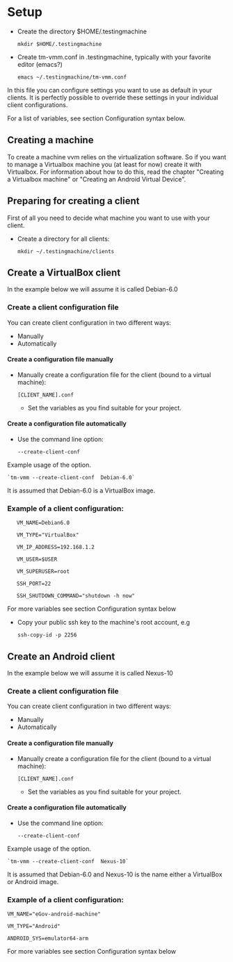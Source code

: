 # Setup 

* Create the directory $HOME/.testingmachine

  `mkdir $HOME/.testingmachine`

* Create tm-vmm.conf in .testingmachine, typically with your favorite editor (emacs?)

  `emacs ~/.testingmachine/tm-vmm.conf`

In this file you can configure settings you want to use as default in
your clients. It is perfectly possible to override these settings in
your individual client configurations.

For a list of variables, see section Configuration syntax below.

## Creating a machine

To create a machine vvm relies on the virtualization software. So if
you want to manage a Virtualbox machine you (at least for now) create
it with Virtualbox. For information about how to do this, read the
chapter "Creating a Virtualbox machine" or "Creating an Android
Virtual Device".


## Preparing for creating a client

First of all you need to decide what machine you want to use with your
client. 

* Create a directory for all clients:

  `mkdir ~/.testingmachine/clients`

## Create a VirtualBox client

In the example below we will assume it is called Debian-6.0

### Create a client configuration file

You can create client configuration in two different ways:

* Manually
* Automatically

#### Create a configuration file manually

* Manually create a configuration file for the client (bound to a virtual machine):

      [CLIENT_NAME].conf

    * Set the variables as you find suitable for your project.

#### Create a configuration file automatically

* Use the command line option:

    `--create-client-conf`

Example usage of the option.

    `tm-vmm --create-client-conf  Debian-6.0`

It is assumed that Debian-6.0 is a VirtualBox image.

### Example of a client configuration:

`   VM_NAME=Debian6.0`

`   VM_TYPE="VirtualBox"`

`   VM_IP_ADDRESS=192.168.1.2`

`   VM_USER=$USER`

`   VM_SUPERUSER=root`

`   SSH_PORT=22`

`   SSH_SHUTDOWN_COMMAND="shutdown -h now"`

For more variables see section Configuration syntax below

* Copy your public ssh key to the machine's root account, e.g

  `ssh-copy-id -p 2256 `

## Create an Android client




In the example below we will assume it is called Nexus-10

### Create a client configuration file

You can create client configuration in two different ways:

* Manually
* Automatically

#### Create a configuration file manually

* Manually create a configuration file for the client (bound to a virtual machine):

      [CLIENT_NAME].conf

    * Set the variables as you find suitable for your project.

#### Create a configuration file automatically

* Use the command line option:

    `--create-client-conf`

Example usage of the option.

    `tm-vmm --create-client-conf  Nexus-10`

It is assumed that Debian-6.0 and Nexus-10 is the name either a VirtualBox or Android image.

### Example of a client configuration:


`VM_NAME="eGov-android-machine"`

`VM_TYPE="Android"`

`ANDROID_SYS=emulator64-arm`

For more variables see section Configuration syntax below

